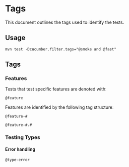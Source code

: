 # Tags

This document outlines the tags used to identify the tests.

## Usage

`mvn test -Dcucumber.filter.tags="@smoke and @fast"`

## Tags

### Features

Tests that test specific features are denoted with: 

`@feature`

Features are identified by the following tag structure:

`@feature-#`

`@feature-#.#`

### Testing Types

#### Error handling

`@type-error`
